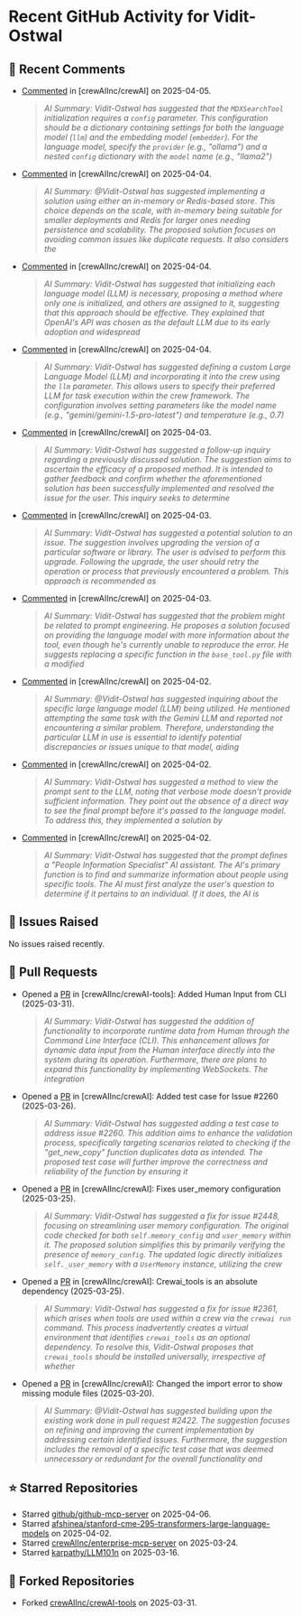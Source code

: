 # Recent GitHub Activity for Vidit-Ostwal

## 💬 Recent Comments
- [Commented](https://github.com/crewAIInc/crewAI/issues/2517#issuecomment-2780728915) in [crewAIInc/crewAI] on 2025-04-05.
  > *AI Summary: Vidit-Ostwal has suggested that the `MDXSearchTool` initialization requires a `config` parameter. This configuration should be a dictionary containing settings for both the language model (`llm`) and the embedding model (`embedder`). For the language model, specify the `provider` (e.g., "ollama") and a nested `config` dictionary with the `model` name (e.g., "llama2")*
- [Commented](https://github.com/crewAIInc/crewAI/pull/2024#issuecomment-2779235679) in [crewAIInc/crewAI] on 2025-04-04.
  > *AI Summary: @Vidit-Ostwal has suggested implementing a solution using either an in-memory or Redis-based store. This choice depends on the scale, with in-memory being suitable for smaller deployments and Redis for larger ones needing persistence and scalability. The proposed solution focuses on avoiding common issues like duplicate requests. It also considers the*
- [Commented](https://github.com/crewAIInc/crewAI/issues/2517#issuecomment-2779055100) in [crewAIInc/crewAI] on 2025-04-04.
  > *AI Summary: Vidit-Ostwal has suggested that initializing each language model (LLM) is necessary, proposing a method where only one is initialized, and others are assigned to it, suggesting that this approach should be effective. They explained that OpenAI's API was chosen as the default LLM due to its early adoption and widespread*
- [Commented](https://github.com/crewAIInc/crewAI/issues/2517#issuecomment-2778410185) in [crewAIInc/crewAI] on 2025-04-04.
  > *AI Summary: Vidit-Ostwal has suggested defining a custom Large Language Model (LLM) and incorporating it into the crew using the `llm` parameter. This allows users to specify their preferred LLM for task execution within the crew framework. The configuration involves setting parameters like the model name (e.g., "gemini/gemini-1.5-pro-latest") and temperature (e.g., 0.7)*
- [Commented](https://github.com/crewAIInc/crewAI/issues/2288#issuecomment-2776559533) in [crewAIInc/crewAI] on 2025-04-03.
  > *AI Summary: Vidit-Ostwal has suggested a follow-up inquiry regarding a previously discussed solution. The suggestion aims to ascertain the efficacy of a proposed method. It is intended to gather feedback and confirm whether the aforementioned solution has been successfully implemented and resolved the issue for the user. This inquiry seeks to determine*
- [Commented](https://github.com/crewAIInc/crewAI/issues/2101#issuecomment-2776553749) in [crewAIInc/crewAI] on 2025-04-03.
  > *AI Summary: Vidit-Ostwal has suggested a potential solution to an issue. The suggestion involves upgrading the version of a particular software or library. The user is advised to perform this upgrade. Following the upgrade, the user should retry the operation or process that previously encountered a problem. This approach is recommended as*
- [Commented](https://github.com/crewAIInc/crewAI/issues/2508#issuecomment-2776524457) in [crewAIInc/crewAI] on 2025-04-03.
  > *AI Summary: Vidit-Ostwal has suggested that the problem might be related to prompt engineering. He proposes a solution focused on providing the language model with more information about the tool, even though he's currently unable to reproduce the error. He suggests replacing a specific function in the `base_tool.py` file with a modified*
- [Commented](https://github.com/crewAIInc/crewAI/issues/2508#issuecomment-2773146947) in [crewAIInc/crewAI] on 2025-04-02.
  > *AI Summary: @Vidit-Ostwal has suggested inquiring about the specific large language model (LLM) being utilized. He mentioned attempting the same task with the Gemini LLM and reported not encountering a similar problem. Therefore, understanding the particular LLM in use is essential to identify potential discrepancies or issues unique to that model, aiding*
- [Commented](https://github.com/crewAIInc/crewAI/issues/2508#issuecomment-2773137518) in [crewAIInc/crewAI] on 2025-04-02.
  > *AI Summary: Vidit-Ostwal has suggested a method to view the prompt sent to the LLM, noting that verbose mode doesn't provide sufficient information. They point out the absence of a direct way to see the final prompt before it's passed to the language model. To address this, they implemented a solution by*
- [Commented](https://github.com/crewAIInc/crewAI/issues/2508#issuecomment-2773121476) in [crewAIInc/crewAI] on 2025-04-02.
  > *AI Summary: Vidit-Ostwal has suggested that the prompt defines a "People Information Specialist" AI assistant. The AI's primary function is to find and summarize information about people using specific tools. The AI must first analyze the user's question to determine if it pertains to an individual. If it does, the AI is*

## 🐛 Issues Raised
No issues raised recently.

## 🚀 Pull Requests
- Opened a [PR](https://github.com/crewAIInc/crewAI-tools/pull/251) in [crewAIInc/crewAI-tools]: Added Human Input from CLI (2025-03-31).
  > *AI Summary: Vidit-Ostwal has suggested the addition of functionality to incorporate runtime data from Human through the Command Line Interface (CLI). This enhancement allows for dynamic data input from the Human interface directly into the system during its operation. Furthermore, there are plans to expand this functionality by implementing WebSockets. The integration*
- Opened a [PR](https://github.com/crewAIInc/crewAI/pull/2484) in [crewAIInc/crewAI]: Added test case for Issue #2260 (2025-03-26).
  > *AI Summary: Vidit-Ostwal has suggested adding a test case to address issue #2260. This addition aims to enhance the validation process, specifically targeting scenarios related to checking if the "get_new_copy" function duplicates data as intended. The proposed test case will further improve the correctness and reliability of the function by ensuring it*
- Opened a [PR](https://github.com/crewAIInc/crewAI/pull/2469) in [crewAIInc/crewAI]: Fixes user_memory configuration (2025-03-25).
  > *AI Summary: Vidit-Ostwal has suggested a fix for issue #2448, focusing on streamlining user memory configuration. The original code checked for both `self.memory_config` and `user_memory` within it. The proposed solution simplifies this by primarily verifying the presence of `memory_config`. The updated logic directly initializes `self._user_memory` with a `UserMemory` instance, utilizing the crew*
- Opened a [PR](https://github.com/crewAIInc/crewAI/pull/2468) in [crewAIInc/crewAI]: Crewai_tools is an absolute dependency (2025-03-25).
  > *AI Summary: Vidit-Ostwal has suggested a fix for issue #2361, which arises when tools are used within a crew via the `crewai run` command. This process inadvertently creates a virtual environment that identifies `crewai_tools` as an optional dependency. To resolve this, Vidit-Ostwal proposes that `crewai_tools` should be installed universally, irrespective of whether*
- Opened a [PR](https://github.com/crewAIInc/crewAI/pull/2423) in [crewAIInc/crewAI]: Changed the import error to show missing module files (2025-03-20).
  > *AI Summary: @Vidit-Ostwal has suggested building upon the existing work done in pull request #2422. The suggestion focuses on refining and improving the current implementation by addressing certain identified issues. Furthermore, the suggestion includes the removal of a specific test case that was deemed unnecessary or redundant for the overall functionality and*

## ⭐ Starred Repositories
- Starred [github/github-mcp-server](https://github.com/github/github-mcp-server) on 2025-04-06.
- Starred [afshinea/stanford-cme-295-transformers-large-language-models](https://github.com/afshinea/stanford-cme-295-transformers-large-language-models) on 2025-04-02.
- Starred [crewAIInc/enterprise-mcp-server](https://github.com/crewAIInc/enterprise-mcp-server) on 2025-03-24.
- Starred [karpathy/LLM101n](https://github.com/karpathy/LLM101n) on 2025-03-16.

## 🍴 Forked Repositories
- Forked [crewAIInc/crewAI-tools](https://github.com/Vidit-Ostwal/crewAI-tools) on 2025-03-31.

